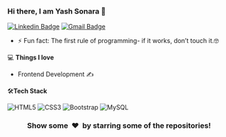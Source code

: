 
### Hi there, I am Yash Sonara 👋
[![Linkedin Badge](https://img.shields.io/badge/-yashsonara-blue?style=flat-square&logo=Linkedin&logoColor=white&link=https://www.linkedin.com/in/yash-sonara-272979247/)](https://www.linkedin.com/in/yash-sonara-272979247/)
[![Gmail Badge](https://img.shields.io/badge/-yashsonara35@gmail.com-c14438?style=flat-square&logo=Gmail&logoColor=white&link=mailto:yashsonara35@gmail.com)](mailto:yashsonara35@gmail.com) 


- ⚡ Fun fact: The first rule of programming- if it works, don’t touch it.🤓

💻 **Things I love**
- Frontend Development ✍️
    
🛠**Tech Stack**

![HTML5](https://img.shields.io/badge/-HTML5-000000?style=flat&logo=HTML5)
![CSS3](https://img.shields.io/badge/-CSS3-000000?style=flat&logo=CSS3)
![Bootstrap](https://img.shields.io/badge/-Bootstrap-000000?style=flat&logo=bootstrap)
![MySQL](https://img.shields.io/badge/-MySQL-000000?style=flat&logo=MySQL)


<div align="center">
    <h3 align="center">Show some &nbsp;❤️&nbsp; by starring some of the repositories!</h3>
</div>

